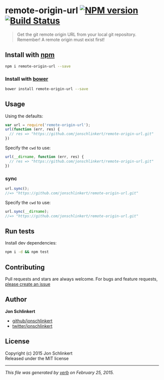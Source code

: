 # remote-origin-url [![NPM version](https://badge.fury.io/js/remote-origin-url.svg)](http://badge.fury.io/js/remote-origin-url)  [![Build Status](https://travis-ci.org/jonschlinkert/remote-origin-url.svg)](https://travis-ci.org/jonschlinkert/remote-origin-url) 

> Get the git remote origin URL from your local git repository. Remember! A remote origin must exist first!

## Install with [npm](npmjs.org)

```bash
npm i remote-origin-url --save
```
### Install with [bower](https://github.com/bower/bower)

```bash
bower install remote-origin-url --save
```

## Usage

Using the defaults:

```js
var url = require('remote-origin-url');
url(function (err, res) {
  // res => "https://github.com/jonschlinkert/remote-origin-url.git"
})
```

Specify the `cwd` to use:

```js
url(__dirname, function (err, res) {
  // res => "https://github.com/jonschlinkert/remote-origin-url.git"
})
```

### sync

```js
url.sync();
//=> "https://github.com/jonschlinkert/remote-origin-url.git"
```

Specify the `cwd` to use:


```js
url.sync(__dirname);
//=> "https://github.com/jonschlinkert/remote-origin-url.git"
```


## Run tests

Install dev dependencies:

```bash
npm i -d && npm test
```

## Contributing
Pull requests and stars are always welcome. For bugs and feature requests, [please create an issue](https://github.com/jonschlinkert/remote-origin-url/issues)

## Author

**Jon Schlinkert**
 
+ [github/jonschlinkert](https://github.com/jonschlinkert)
+ [twitter/jonschlinkert](http://twitter.com/jonschlinkert) 

## License
Copyright (c) 2015 Jon Schlinkert  
Released under the MIT license

***

_This file was generated by [verb](https://github.com/assemble/verb) on February 25, 2015._
